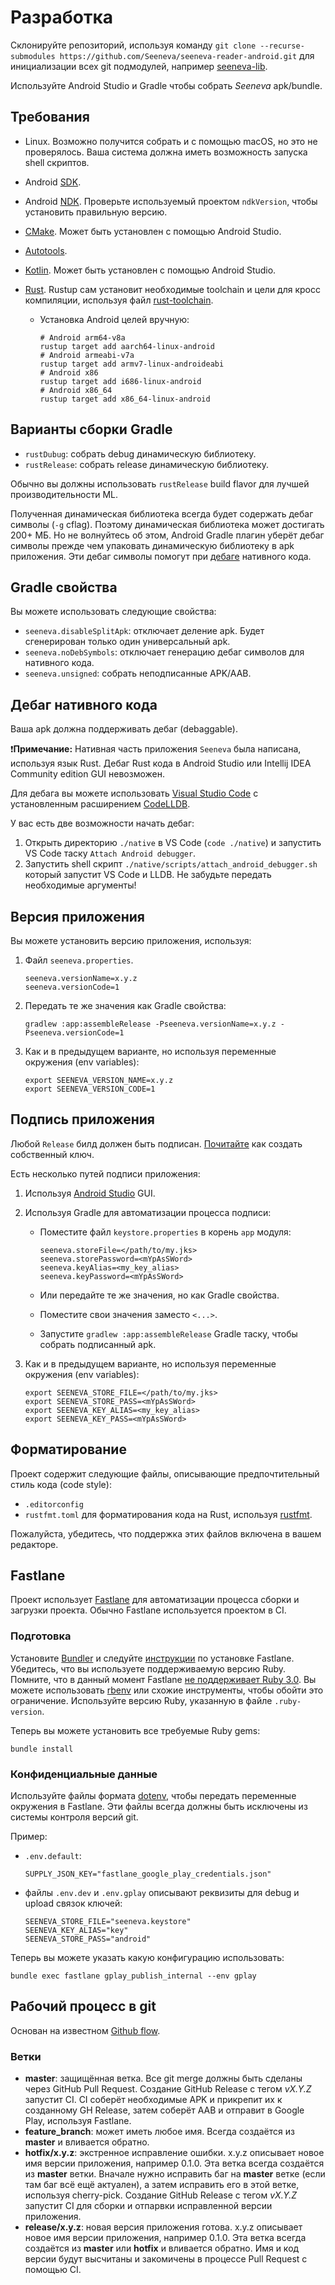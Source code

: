 # Разработка

Склонируйте репозиторий, используя команду `git clone --recurse-submodules https://github.com/Seeneva/seeneva-reader-android.git` для инициализации всех git подмодулей, например [seeneva-lib](https://github.com/Seeneva/seeneva-lib).

Используйте Android Studio и Gradle чтобы собрать *Seeneva* apk/bundle.

## Требования

- Linux. Возможно получится собрать и с помощью macOS, но это не проверялось. Ваша система должна иметь возможность запуска shell скриптов.
- Android [SDK](https://developer.android.com/studio).
- Android [NDK](https://developer.android.com/ndk). Проверьте используемый проектом `ndkVersion`, чтобы установить правильную версию.
- [CMake](https://developer.android.com/ndk/guides/cmake). Может быть установлен с помощью Android Studio.
- [Autotools](https://www.gnu.org/software/automake/faq/autotools-faq.html).
- [Kotlin](https://developer.android.com/kotlin). Может быть установлен с помощью Android Studio.
- [Rust](https://www.rust-lang.org/tools/install). Rustup сам установит необходимые toolchain и цели для кросс компиляции, используя файл [rust-toolchain](rust-toolchain).
  
  - Установка Android целей вручную:

    ```console
    # Android arm64-v8a
    rustup target add aarch64-linux-android
    # Android armeabi-v7a
    rustup target add armv7-linux-androideabi
    # Android x86
    rustup target add i686-linux-android
    # Android x86_64
    rustup target add x86_64-linux-android
    ```

## Варианты сборки Gradle

- `rustDubug`: собрать debug динамическую библиотеку.
- `rustRelease`: собрать release динамическую библиотеку.

 Обычно вы должны использовать `rustRelease` build flavor для лучшей производительности ML.

Полученная динамическая библиотека всегда будет содержать дебаг символы (`-g` cflag). Поэтому динамическая библиотека может достигать 200+ MБ. Но не волнуйтесь об этом, Android Gradle плагин уберёт дебаг символы прежде чем упаковать динамическую библиотеку в apk приложения. Эти дебаг символы помогут при [дебаге](#дебаг-нативного-кода) нативного кода.

## Gradle свойства

Вы можете использовать следующие свойства:

- `seeneva.disableSplitApk`: отключает деление apk. Будет сгенерирован только один универсальный apk.
- `seeneva.noDebSymbols`: отключает генерацию дебаг символов для нативного кода.
- `seeneva.unsigned`: собрать неподписанные APK/AAB.

## Дебаг нативного кода

Ваша apk должна поддерживать дебаг (debaggable).

:exclamation:**Примечание:** Нативная часть приложения `Seeneva` была написана, используя язык Rust. Дебаг Rust кода в Android Studio или Intellij IDEA Community edition GUI невозможен.

Для дебага вы можете использовать [Visual Studio Code](https://code.visualstudio.com) с установленным расширением [CodeLLDB](https://marketplace.visualstudio.com/items?itemName=vadimcn.vscode-lldb).

У вас есть две возможности начать дебаг:

1. Открыть директорию `./native` в VS Code (`code ./native`) и запустить VS Code таску `Attach Android debugger`.
2. Запустить shell скрипт `./native/scripts/attach_android_debugger.sh` который запустит VS Code и LLDB. Не забудьте передать необходимые аргументы!

## Версия приложения

Вы можете установить версию приложения, используя:

1. Файл `seeneva.properties`.

    ```text
    seeneva.versionName=x.y.z
    seeneva.versionCode=1
    ```

2. Передать те же значения как Gradle свойства:

    ```console
    gradlew :app:assembleRelease -Pseeneva.versionName=x.y.z -Pseeneva.versionCode=1
    ```

3. Как и в предыдущем варианте, но используя переменные окружения (env variables):

    ```console
    export SEENEVA_VERSION_NAME=x.y.z
    export SEENEVA_VERSION_CODE=1
    ```

## Подпись приложения

Любой `Release` билд должен быть подписан. [Почитайте](https://developer.android.com/studio/publish/app-signing#sign-apk) как создать собственный ключ.

Есть несколько путей подписи приложения:

1. Используя [Android Studio](https://developer.android.com/studio/publish/app-signing#sign_release) GUI.
2. Используя Gradle для автоматизации процесса подписи:
    - Поместите файл `keystore.properties` в корень `app` модуля:

        ```text
        seeneva.storeFile=</path/to/my.jks>
        seeneva.storePassword=<mYpAsSWord>
        seeneva.keyAlias=<my_key_alias>
        seeneva.keyPassword=<mYpAsSWord>
        ```

    - Или передайте те же значения, но как Gradle свойства.
    - Поместите свои значения заместо `<...>`.
    - Запустите `gradlew :app:assembleRelease` Gradle таску, чтобы собрать подписанный apk.

3. Как и в предыдущем варианте, но используя переменные окружения (env variables):

    ```console
    export SEENEVA_STORE_FILE=</path/to/my.jks>
    export SEENEVA_STORE_PASS=<mYpAsSWord>
    export SEENEVA_KEY_ALIAS=<my_key_alias>
    export SEENEVA_KEY_PASS=<mYpAsSWord>
    ```

## Форматирование

Проект содержит следующие файлы, описывающие предпочтительный стиль кода (code style):

- `.editorconfig`
- `rustfmt.toml` для форматирования кода на Rust, используя [rustfmt](https://github.com/rust-lang/rustfmt).

Пожалуйста, убедитесь, что поддержка этих файлов включена в вашем редакторе.

## Fastlane

Проект использует [Fastlane](https://fastlane.tools) для автоматизации процесса сборки и загрузки проекта. Обычно Fastlane используется проектом в CI.

### Подготовка

Установите [Bundler](https://bundler.io) и следуйте [инструкции](https://docs.fastlane.tools/getting-started/android/setup) по установке Fastlane. Убедитесь, что вы используете поддерживаемую версию Ruby. Помните, что в данный момент Fastlane [не поддерживает Ruby 3.0](https://github.com/fastlane/fastlane/issues/17931). Вы можете использовать [rbenv](https://github.com/rbenv/rbenv) или схожие инструменты, чтобы обойти это ограничение. Используйте версию Ruby, указанную в файле `.ruby-version`.

Теперь вы можете установить все требуемые Ruby gems:

```console
bundle install
```

### Конфиденциальные данные

Используйте файлы формата [dotenv](https://github.com/bkeepers/dotenv), чтобы передать переменные окружения в Fastlane. Эти файлы всегда должны быть исключены из системы контроля версий git.

Пример:

- `.env.default`:

  ```text
  SUPPLY_JSON_KEY="fastlane_google_play_credentials.json"
  ```

- файлы `.env.dev` и `.env.gplay` описывают реквизиты для debug и upload связок ключей:

  ```text
  SEENEVA_STORE_FILE="seeneva.keystore"
  SEENEVA_KEY_ALIAS="key"
  SEENEVA_STORE_PASS="android"
  ```

Теперь вы можете указать какую конфигурацию использовать:

```console
bundle exec fastlane gplay_publish_internal --env gplay
```

## Рабочий процесс в git

Основан на известном [Github flow](https://guides.github.com/introduction/flow).

### Ветки

- **master**: защищённая ветка. Все git merge должны быть сделаны через GitHub Pull Request. Создание GitHub Release с тегом *vX.Y.Z* запустит CI. СI соберёт необходимые APK и прикрепит их к созданному GH Release, затем соберёт AAB и отправит в Google Play, используя Fastlane.
- **feature_branch**: может иметь любое имя. Всегда создаётся из **master** и вливается обратно.
- **hotfix/x.y.z**: экстренное исправление ошибки. x.y.z описывает новое имя версии приложения, например 0.1.0. Эта ветка всегда создаётся из **master** ветки. Вначале нужно исправить баг на **master** ветке (если там баг всё ещё актуален), а затем исправить его в этой ветке, используя cherry-pick. Создание GitHub Release с тегом *vX.Y.Z* запустит CI для сборки и отпарвки исправленной версии приложения.
- **release/x.y.z**: новая версия приложения готова. x.y.z описывает новое имя версии приложения, например 0.1.0. Эта ветка всегда создаётся из **master** или **hotfix** и вливается обратно. Имя и код версии будут высчитаны и закомичены в процессе Pull Request с помощью CI.
